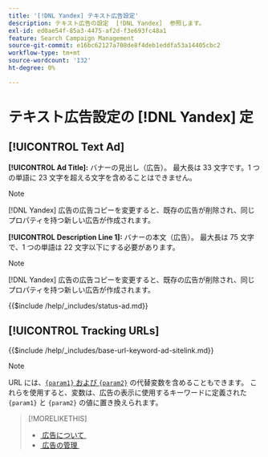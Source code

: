 ```yaml
---
title: '[!DNL Yandex] テキスト広告設定'
description: テキスト広告の設定  [!DNL Yandex]  参照します。
exl-id: ed0ae54f-85a3-4475-af2d-f3e693fc48a1
feature: Search Campaign Management
source-git-commit: e16bc62127a708de8f4deb1eddfa53a14405cbc2
workflow-type: tm+mt
source-wordcount: '132'
ht-degree: 0%

---
```


# テキスト広告設定の [!DNL Yandex] 定

## [!UICONTROL Text Ad]

**[!UICONTROL Ad Title]:** バナーの見出し（広告）。 最大長は 33 文字です。1 つの単語に 23 文字を超える文字を含めることはできません。

>[!NOTE]
>
>[!DNL Yandex] 広告の広告コピーを変更すると、既存の広告が削除され、同じプロパティを持つ新しい広告が作成されます。

**[!UICONTROL Description Line 1]:** バナーの本文（広告）。 最大長は 75 文字で、1 つの単語は 22 文字以下にする必要があります。

>[!NOTE]
>
>[!DNL Yandex] 広告の広告コピーを変更すると、既存の広告が削除され、同じプロパティを持つ新しい広告が作成されます。

<!-- **[!UICONTROL Status]:** -->

{{$include /help/_includes/status-ad.md}}

## [!UICONTROL Tracking URLs]

<!-- **[!UICONTROL Base URl]:** -->

{{$include /help/_includes/base-url-keyword-ad-sitelink.md}}

>[!NOTE]
>
>URL には、[`{param1}` および `{param2}`](https://yandex.com/support/direct/statistics/url-tags.html) の代替変数を含めることもできます。 これらを使用すると、変数は、広告の表示に使用するキーワードに定義された `{param1}` と `{param2}` の値に置き換えられます。

>[!MORELIKETHIS]
>
>* [&#x200B; 広告について &#x200B;](ad-about.md)
>* [&#x200B; 広告の管理 &#x200B;](ad-manage.md)
